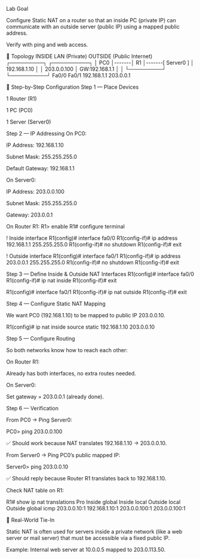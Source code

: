 Lab Goal

Configure Static NAT on a router so that an inside PC (private IP) can communicate with an outside server (public IP) using a mapped public address.

Verify with ping and web access.

🔹 Topology
        INSIDE LAN (Private)                OUTSIDE (Public Internet)
 ┌─────────┐       ┌──────────┐
 │ PC0     │-------│  R1      │-------[ Server0 ]
 │ 192.168.1.10    │          │        203.0.0.100
 │ GW:192.168.1.1  │          │
 └─────────┘       └──────────┘
                   Fa0/0   Fa0/1
                 192.168.1.1  203.0.0.1

🔹 Step-by-Step Configuration
Step 1 — Place Devices

1 Router (R1)

1 PC (PC0)

1 Server (Server0)

Step 2 — IP Addressing
On PC0:

IP Address: 192.168.1.10

Subnet Mask: 255.255.255.0

Default Gateway: 192.168.1.1

On Server0:

IP Address: 203.0.0.100

Subnet Mask: 255.255.255.0

Gateway: 203.0.0.1

On Router R1:
R1> enable
R1# configure terminal

! Inside interface
R1(config)# interface fa0/0
R1(config-if)# ip address 192.168.1.1 255.255.255.0
R1(config-if)# no shutdown
R1(config-if)# exit

! Outside interface
R1(config)# interface fa0/1
R1(config-if)# ip address 203.0.0.1 255.255.255.0
R1(config-if)# no shutdown
R1(config-if)# exit

Step 3 — Define Inside & Outside NAT Interfaces
R1(config)# interface fa0/0
R1(config-if)# ip nat inside
R1(config-if)# exit

R1(config)# interface fa0/1
R1(config-if)# ip nat outside
R1(config-if)# exit

Step 4 — Configure Static NAT Mapping

We want PC0 (192.168.1.10) to be mapped to public IP 203.0.0.10.

R1(config)# ip nat inside source static 192.168.1.10 203.0.0.10

Step 5 — Configure Routing

So both networks know how to reach each other:

On Router R1:

Already has both interfaces, no extra routes needed.

On Server0:

Set gateway = 203.0.0.1 (already done).

Step 6 — Verification

From PC0 → Ping Server0:

PC0> ping 203.0.0.100


✅ Should work because NAT translates 192.168.1.10 → 203.0.0.10.

From Server0 → Ping PC0’s public mapped IP:

Server0> ping 203.0.0.10


✅ Should reply because Router R1 translates back to 192.168.1.10.

Check NAT table on R1:

R1# show ip nat translations
Pro  Inside global      Inside local       Outside local      Outside global
icmp 203.0.0.10:1       192.168.1.10:1     203.0.0.100:1      203.0.0.100:1

🔹 Real-World Tie-In

Static NAT is often used for servers inside a private network (like a web server or mail server) that must be accessible via a fixed public IP.

Example: Internal web server at 10.0.0.5 mapped to 203.0.113.50.
